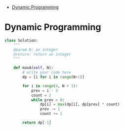 - [Dynamic Programming](#dynamic-programming)


# Dynamic Programming

```python
class Solution:
    """
    @param N: an integer
    @return: return an integer
    """

    def maxA(self, N):
        # write your code here
        dp = [i for i in range(N+1)]

        for i in range(4, N + 1):
            prev = i - 3
            count = 2
            while prev > 0:
                dp[i] = max(dp[i], dp[prev] * count)
                prev -= 1
                count += 1

        return dp[-1]
```
